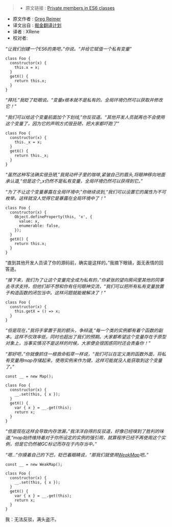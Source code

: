 >* 原文链接 : [Private members in ES6 classes](https://gist.github.com/greim/44e54c2f23eab955bb73b31426e96d6c)
* 原文作者 : [Greg Reimer](https://github.com/greim)
* 译文出自 : [掘金翻译计划](https://github.com/xitu/gold-miner)
* 译者 : XRene
* 校对者:


_“让我们创建一个ES6的类吧，”你说。“并给它赋值一个私有变量”_

    class Foo {
      constructor(x) {
        this.x = x;
      }
      getX() {
        return this.x;
      }
    }

_“拜托.”我眨了眨眼说。“变量x根本就不是私有的。全局环境仍然可以获取并修改它！”_

_“我们可以给这个变量前面加个下划线,”你反驳道。“其他开发人员就再也不会使用这个变量了，因为它的声明方式很丑陋，把大家都吓跑了”_

    class Foo {
      constructor(x) {
        this._x = x;
      }
      getX() {
        return this._x;
      }
    }

_“虽然这种写法确实很丑陋,”我晃动杯子里的咖啡,紧皱自己的眉头,将眼神移向地面承认道,“但是这个_x仍然不是私有变量，全局环境仍然可以获得到它。”_

_“为了不让这个变量暴露在全局环境中,”你继续说到,“我们可以设置它的属性为不可枚举。这样就没人觉得它是暴露在全局环境中了！”_

    class Foo {
      constructor(x) {
        Object.defineProperty(this, 'x', {
          value: x,
          enumerable: false,
        });
      }
      getX() {
        return this.x;
      }
    }
“直到其他开发人员读了你的源码前，确实是这样的。”我摘下眼镜，面无表情的回答道。

_“接下来，我们为了让这个变量完全成为私有的，”你紧张的望向房间里其他的同事去寻求支持，但他们却不想和你有任何眼神交流，“我们可以把所有私有变量放置于构造函数的闭包当中。这样问题就能被解决了！”_

    class Foo {
      constructor(x) {
        this.getX = () => x;
      }
    }

_“但是现在，”我将手掌置于我的额头，争辩道,“每一个类的实例都有着个函数的副本。这样不仅效率低，同时也超出了我们的预期。大家都希望这个变量存在于原型对象上，当事实情况不是这样的时候，大家便会很困惑同时还会责备你！”_

_“那好吧，”你就像抓住一根救命稻草一样说，“我们可以在定义类的函数外面，将私有变量用map存储起来，使用实例来作为键，这样可能就没人能获取到这个变量了。”_

    const __ = new Map();

    class Foo {
      constructor(x) {
        __.set(this, { x });
      }
      getX() {
        var { x } = __.get(this);
        return x;
      }
    }

_“但是现在这样会导致内存泄漏，”我洋洋自得的反驳道，好像已经嗅到了胜利的味道,“map始终维持着对于你所设定的实例的强引用，就算程序已经不再使用这个实例，但是它仍然被GC标记而存在于内存当中。”_

_“嗯...”你摸着自己的下巴，眨巴着眼睛说，“那我们就使用[WeakMap](https://developer.mozilla.org/en-US/docs/Web/JavaScript/Reference/Global_Objects/WeakMap)吧。”_

    const __ = new WeakMap();

    class Foo {
      constructor(x) {
        __.set(this, { x });
      }
      getX() {
        var { x } = __.get(this);
        return x;
      }
    }

我：无法反驳，满头盗汗。

  
